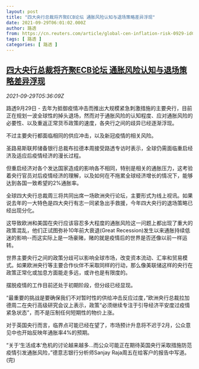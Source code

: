 ```yaml
---
layout: post
title: "四大央行总裁将齐聚ECB论坛 通胀风险认知与退场策略差异浮现"
date: 2021-09-29T06:01:02.000Z
author: 路透
from: https://cn.reuters.com/article/global-cen-inflation-risk-0929-idCNKBS2GP0ER
tags: [ 路透 ]
categories: [ 路透 ]
---
```

<!--1632895262000-->
[四大央行总裁将齐聚ECB论坛 通胀风险认知与退场策略差异浮现](https://cn.reuters.com/article/global-cen-inflation-risk-0929-idCNKBS2GP0ER)
------

<div>
<div><i>2021-09-29T05:36:09Z</i></div><p>路透9月29日 - 去年为抵御疫情冲击而推出大规模紧急刺激措施的主要央行，目前正在规划一波全球性的掉头退场，然而对于通胀风险的认知程度、应对通胀风险的必要性、以及重返正常货币政策的速度，各央行之间的歧异已经逐渐浮现。</p><p>不过主要央行都面临相同的供应冲击，以及新冠疫情的相关风险。</p><p>圣路易斯联邦储备银行总裁布拉德本周接受路透专访时表示，全球仍需面临重启经济及适应后疫情经济的漫长过程。</p><p>但重启经济对各个发达国家造成的影响各不相同，特别是相关的通胀压力，这考验着央行官员对后疫情经济的理解，以及如何在不拖累全球经济增长的情况下，能够达到各国一致希望的2%通胀率。</p><p>全球四大央行总裁周三将共同出席一场欧洲央行论坛，主要形式为线上视讯。如果说去年的一大特色是四大央行有志一同紧急出手救援，今年四大央行的退场策略已经出现分化。</p><p>这导致欧洲和美国在央行应该容忍多大程度的通胀风险这一问题上都出现了重大的政策混乱，他们正试图弥补10年前大衰退(Great Recession)发生以来通胀持续低迷的影响--而这实际上是一场豪赌，赌的就是疫情后的世界是否还像以前一样运转。</p><p>世界主要央行之间的政策分歧可以影响全球市场，改变资本流动、汇率和贸易模式。如果欧洲央行等主要合作伙伴不采取同样的行动，那么像美联储这样的央行在政策正常化或加息方面能走多远，或许也是有限度的。</p><p>摆脱疫情的工作目前还处于初期阶段，但分歧已经显现。</p><p>“最重要的挑战是要确保我们不对暂时性的供给冲击反应过度，”欧洲央行总裁拉加德周二在央行高级研究会议上表示，政策“必须继续专注于引导经济平安度过疫情紧急状态”，而不是压制任何短期性的物价上涨。</p><p>对于英国央行而言，临界点可能已经在望了，市场预计升息将不迟于2月，公众意见中也开始反映年通胀率4%的预期。</p><p>“关于‘生活成本’危机的讨论越来越多...而公众可能正在期待英国央行采取措施防范疫情引发通胀风险，”德意志银行分析师Sanjay Raja周五在给客户的报告中写道。(完)</p>
</div>
